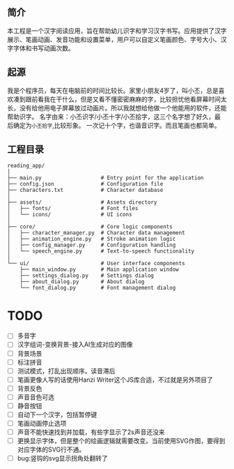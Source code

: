 ## 简介
本工程是一个汉字阅读应用，旨在帮助幼儿识字和学习汉字书写。应用提供了汉字展示、笔画动画、发音功能和设置菜单，用户可以自定义笔画颜色、字号大小、汉字字体和书写动画次数。


## 起源
我是个程序员，每天在电脑前的时间比较长。家里小朋友4岁了，叫小丕，总是喜欢凑到跟前看我在干什么，但是又看不懂密密麻麻的字，比较担忧他看屏幕时间太长，没有给他用电子屏幕放过动画片。所以我就想给他做一个他能用的软件，还能帮助识字。
名字由来：小丕识字/小丕十字/小丕拾字，这三个名字想了好久，最后确定为`小丕拾字`,比较形象。
一次记十个字，也谐音识字。而且笔画也都简单。

## 工程目录
```
reading_app/
│
├── main.py                   # Entry point for the application
├── config.json               # Configuration file
├── characters.txt            # Character database
│
├── assets/                   # Assets directory
│   ├── fonts/                # Font files
│   └── icons/                # UI icons
│
├── core/                     # Core logic components
│   ├── character_manager.py  # Character data management
│   ├── animation_engine.py   # Stroke animation logic
│   ├── config_manager.py     # Configuration handling
│   └── speech_engine.py      # Text-to-speech functionality
│
└── ui/                       # User interface components
    ├── main_window.py        # Main application window
    ├── settings_dialog.py    # Settings dialog
    ├── about_dialog.py       # About dialog
    └── font_dialog.py        # Font management dialog
```
# TODO
- [ ] 多音字
- [ ] 汉字组词-变换背景-接入AI生成对应的图像
- [ ] 背景场景
- [ ] 标注拼音
- [ ] 测试模式，打乱出现顺序。读音滞后
- [ ] 笔画更像人写的话使用Hanzi Writer这个JS库合适，不过就是另外项目了
- [ ] 背景反色
- [ ] 声音音色可选
- [ ] 静音按钮
- [ ] 自动下一个汉字，包括暂停键
- [ ] 笔画动画停止选项
- [ ] 声音不能快速找到并加载，有些字显示了2s声音还没来
- [ ] 更换显示字体，但是整个的绘画逻辑就需要改变。当前使用SVG作图，要得到对应字体的SVG行不通。
- [ ] bug:竖钩的svg显示拐角处翻转了